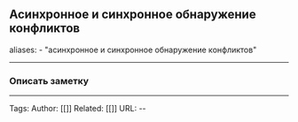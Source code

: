 ## Асинхронное и синхронное обнаружение конфликтов
aliases: 
	- "асинхронное и синхронное обнаружение конфликтов"

---

### Описать заметку 

---
Tags:
Author: [[]]
Related: [[]]
URL: -- 